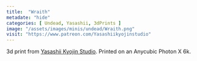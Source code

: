 ```yaml
---
title:  "Wraith"
metadate: "hide"
categories: [ Undead, Yasashii, 3dPrints ]
image: "/assets/images/minis/undead/Wraith.png"
visit: "https://www.patreon.com/Yasashiikyojinstudio"
---
```

3d print from [Yasashii Kyojin Studio](https://www.patreon.com/Yasashiikyojinstudio). 
Printed on an Anycubic Photon X 6k.
